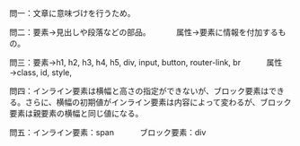 問一：文章に意味づけを行うため。

問二：要素→見出しや段落などの部品。
　　　属性→要素に情報を付加するもの。

問三：要素→h1, h2, h3, h4, h5, div, input, button, router-link, br
　　　属性→class, id, style, 

問四：インライン要素は横幅と高さの指定ができないが、ブロック要素はできる。さらに、横幅の初期値がインライン要素は内容によって変わるが、ブロック要素は親要素の横幅と同じ値になる。

問五：インライン要素：span
　　　ブロック要素：div